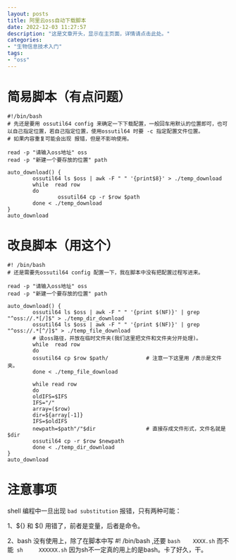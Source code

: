 ```yaml
---
layout: posts
title: 阿里云oss自动下载脚本
date: 2022-12-03 11:27:57
description: "这是文章开头，显示在主页面，详情请点击此处。"
categories: 
- "生物信息技术入门"
tags:
- "oss"
---
```


# 简易脚本（有点问题）

```shell
#!/bin/bash
# 先还是要用 ossutil64 config 来确定一下下载配置，一般回车用默认的位置即可，也可以自己指定位置，若自己指定位置，使用ossutil64 时要 -c 指定配置文件位置。
# 如果内容重复可能会出现 报错，但是不影响使用。 

read -p "请输入oss地址" oss
read -p "新建一个要存放的位置" path

auto_download() {
        ossutil64 ls $oss | awk -F " " '{print$8}' > ./temp_download
        while  read row
        do
                ossutil64 cp -r $row $path
        done < ./temp_download
}
auto_download
```

# 改良脚本（用这个）

```shell
#! /bin/bash
# 还是需要先ossutil64 config 配置一下，我在脚本中没有把配置过程写进来。

read -p "请输入oss地址" oss
read -p "新建一个要存放的位置" path

auto_download() {
        ossutil64 ls $oss | awk -F " " '{print $(NF)}' | grep "^oss://.*[/]$" > ./temp_dir_download
        ossutil64 ls $oss | awk -F " " '{print $(NF)}' | grep "^oss://.*[^/]$" > ./temp_file_download
        # 读oss路径，并放在临时文件夹(我们这里把文件和文件夹分开处理)。     
        while  read row 
        do
        ossutil64 cp $row $path/            # 注意一下这里用 /表示是文件夹。
        done < ./temp_file_download

        while read row 
        do
        oldIFS=$IFS
        IFS="/"
        array=($row)
        dir=${array[-1]}
        IFS=$oldIFS
        newpath=$path"/"$dir                # 直接存成文件形式，文件名就是$dir 
        ossutil64 cp -r $row $newpath
        done < ./temp_dir_download
}
auto_download
```

# 注意事项

shell 编程中一旦出现 `bad substitution` 报错，只有两种可能：

1、${}  和  $() 用错了，前者是变量，后者是命令。

2、bash 没有使用上，除了在脚本中写 #! /bin/bash ,还要 `bash    XXXX.sh` 而不能` sh     XXXXXX.sh` 因为sh不一定真的用上的是bash。卡了好久，干。

